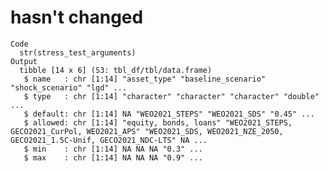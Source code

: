# hasn't changed

    Code
      str(stress_test_arguments)
    Output
      tibble [14 x 6] (S3: tbl_df/tbl/data.frame)
       $ name   : chr [1:14] "asset_type" "baseline_scenario" "shock_scenario" "lgd" ...
       $ type   : chr [1:14] "character" "character" "character" "double" ...
       $ default: chr [1:14] NA "WEO2021_STEPS" "WEO2021_SDS" "0.45" ...
       $ allowed: chr [1:14] "equity, bonds, loans" "WEO2021_STEPS, GECO2021_CurPol, WEO2021_APS" "WEO2021_SDS, WEO2021_NZE_2050, GECO2021_1.5C-Unif, GECO2021_NDC-LTS" NA ...
       $ min    : chr [1:14] NA NA NA "0.3" ...
       $ max    : chr [1:14] NA NA NA "0.9" ...

